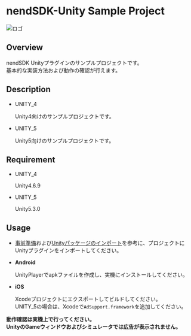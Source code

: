 # nendSDK-Unity Sample Project
![ロゴ](https://github.com/fan-ADN/nendSDK-Android/blob/master/Sample/res/drawable/nend_logo.png)

## Overview

nendSDK Unityプラグインのサンプルプロジェクトです。  
基本的な実装方法および動作の確認が行えます。

## Description

* UNITY_4

  Unity4向けのサンプルプロジェクトです。

* UNITY_5

  Unity5向けのサンプルプロジェクトです。

## Requirement

* UNITY_4

  Unity4.6.9

* UNITY_5

  Unity5.3.0

## Usage

* [事前準備](https://github.com/fan-ADN/nendSDK-Unity/wiki/事前準備)および[Unityパッケージのインポート](https://github.com/fan-ADN/nendSDK-Unity/wiki/Unityパッケージのインポート)を参考に、プロジェクトにUnityプラグインをインポートしてください。

* **Android**

  UnityPlayerでapkファイルを作成し、実機にインストールしてください。  

* **iOS**

  Xcodeプロジェクトにエクスポートしてビルドしてください。  
  UNITY_5の場合は、Xcodeで`AdSupport.framework`を追加してください。

**動作確認は実機上で行ってください。**  
**UnityのGameウィンドウおよびシミュレータでは広告が表示されません。**
